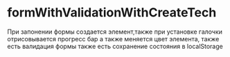 # formWithValidationWithCreateTech
При запонении формы создается элемент,также при установке галочки отрисовывается прогресс бар а также меняется цвет элемента,
также есть валидация формы
также есть сохранение состояния в localStorage